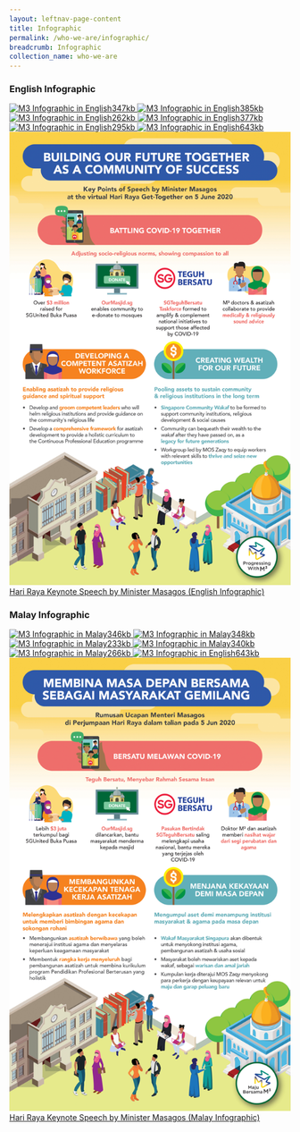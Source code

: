 ```yaml
---
layout: leftnav-page-content
title: Infographic
permalink: /who-we-are/infographic/
breadcrumb: Infographic
collection_name: who-we-are
---
```


### **English Infographic**
<a href="/images/PDF/M³_English_Infographic_347KB.pdf" class="project-link no-pdf-icon" target="_blank">
  <img src="/images/m3-infographic-eng-thumb.jpg" alt="M3 Infographic in English">347kb
</a>


<a href="/images/PDF/COS_ENG01_385KB.pdf" class="project-link no-pdf-icon" target="_blank">
  <img src="/images/COS_ENG01_385KB_THUMB.jpg" alt="M3 Infographic in English">385kb
</a>


<a href="/images/PDF/COS_ENG02_262KB.pdf" class="project-link no-pdf-icon" target="_blank">
  <img src="/images/COS_ENG02_262KB_THUMB.jpg" alt="M3 Infographic in English">262kb
</a>


<a href="/images/PDF/COS_ENG03_377KB.pdf" class="project-link no-pdf-icon" target="_blank">
  <img src="/images/COS_ENG03_377KB_THUMB.jpg" alt="M3 Infographic in English">377kb
</a>


<a href="/images/PDF/COS_ENG04_295KB.pdf" class="project-link no-pdf-icon" target="_blank">
  <img src="/images/COS_ENG04_295KB_THUMB.jpg" alt="M3 Infographic in English">295kb
</a>


<a href="/images/PDF/Post_COS_Infographic_English_643KB.pdf" class="project-link no-pdf-icon" target="_blank">
  <img src="/images/Post_COS_Infographic_English_643KB_THUMB.jpg" alt="M3 Infographic in English">643kb
</a>


<a href="/images/PDF/INFOG_HR_KEYNOTE_SPEECH_ENG_2MB.pdf" class="project-link no-pdf-icon" target="_blank">
  <img src="/images/INFOG_HR_KEYNOTE_SPEECH_ENG_3.2MB_THUMB.jpg" alt="M3 Infographic in English">Hari Raya Keynote Speech by Minister Masagos (English Infographic)
</a>


### **Malay Infographic**
<a href="/images/PDF/M³_Malay_Infographic_346KB.pdf" class="project-link no-pdf-icon" target="_blank">
  <img src="/images/m3-infographic-mly-thumb.jpg" alt="M3 Infographic in Malay">346kb
</a>


<a href="/images/PDF/COS_MAL01_348KB.pdf" class="project-link no-pdf-icon" target="_blank">
  <img src="/images/COS_MAL01_348KB_THUMB.jpg" alt="M3 Infographic in Malay">348kb
</a>


<a href="/images/PDF/COS_MAL02_233KB.pdf" class="project-link no-pdf-icon" target="_blank">
  <img src="/images/COS_MAL02_233KB_THUMB.jpg" alt="M3 Infographic in Malay">233kb
</a>


<a href="/images/PDF/COS_MAL03_340KB.pdf" class="project-link no-pdf-icon" target="_blank">
  <img src="/images/COS_MAL03_340KB_THUMB.jpg" alt="M3 Infographic in Malay">340kb
</a>


<a href="/images/PDF/COS_MAL04_266KB.pdf" class="project-link no-pdf-icon" target="_blank">
  <img src="/images/COS_MAL04_266KB_THUMB.jpg" alt="M3 Infographic in Malay">266kb
</a>


<a href="/images/PDF/Post_COS_Infographic_Malay_672KB.pdf" class="project-link no-pdf-icon" target="_blank">
  <img src="/images/Post_COS_Infographic_Malay_672KB_THUMB.jpg" alt="M3 Infographic in English">643kb
</a>


<a href="/images/PDF/INFOG_HR_KEYNOTE_SPEECH_MAL_2MB.pdf" class="project-link no-pdf-icon" target="_blank">
  <img src="/images/INFOG_HR_KEYNOTE_SPEECH_MAL_3.2MB_THUMB.jpg" alt="M3 Infographic in Malay">Hari Raya Keynote Speech by Minister Masagos (Malay Infographic)
</a>

